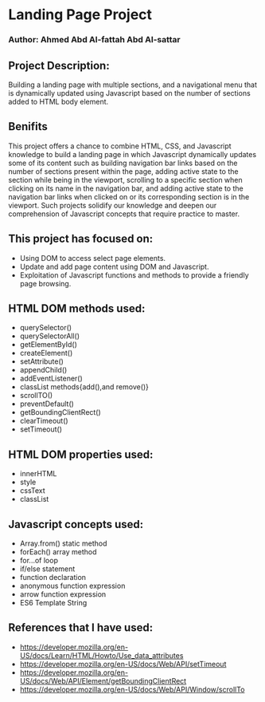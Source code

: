# Landing Page Project

### Author: Ahmed Abd Al-fattah Abd Al-sattar

## Project Description:
Building a landing page with multiple sections, and a navigational menu that is dynamically updated using Javascript based on the number of sections added to HTML body element.


## Benifits
This project offers a chance to combine HTML, CSS, and Javascript knowledge to build a landing page in which Javascript dynamically updates some of its content such as building navigation bar links based on the number of sections present within the page, adding active state to the section while being in the viewport, scrolling to a specific section when clicking on its name in the navigation bar, and adding active state to the navigation bar links when clicked on or its corresponding section is in the viewport. Such projects solidify our knowledge and deepen our comprehension of Javascript concepts that require practice to master.

## This project has focused on:
* Using  DOM to access select page elements.
* Update and add page content using DOM and Javascript.
* Exploitation of Javascript functions and methods to provide a friendly page browsing.

## HTML DOM methods used:
* querySelector()
* querySelectorAll()
* getElementById()
* createElement()
* setAttribute()
* appendChild()
* addEventListener()
* classList methods{add(),and remove()}
* scrollTO()
* preventDefault()
* getBoundingClientRect()
* clearTimeout()
* setTimeout()

## HTML DOM properties used:
* innerHTML
* style
* cssText
* classList

## Javascript concepts used:
* Array.from()  static method
* forEach() array method
* for...of loop
* if/else statement
* function declaration
* anonymous function expression
* arrow function expression 
* ES6 Template String

## References that I have  used:
* https://developer.mozilla.org/en-US/docs/Learn/HTML/Howto/Use_data_attributes
* https://developer.mozilla.org/en-US/docs/Web/API/setTimeout
* https://developer.mozilla.org/en-US/docs/Web/API/Element/getBoundingClientRect
* https://developer.mozilla.org/en-US/docs/Web/API/Window/scrollTo


